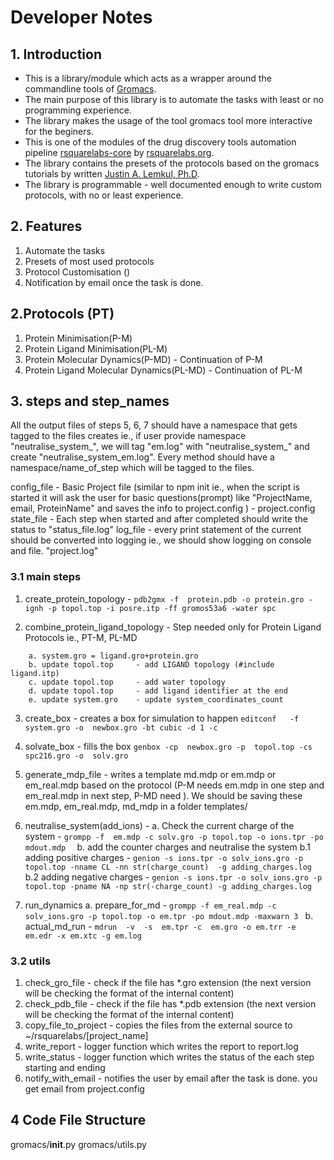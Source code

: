 # Developer Notes




## 1. Introduction
- This is a library/module which acts as a wrapper around the commandline tools of [Gromacs](http://www.gromacs.org).
- The main purpose of this library is to automate the tasks with least or no programming experience.
- The library makes the usage of the tool gromacs tool more interactive for the beginers. 
- This is one of the modules of the drug discovery tools automation pipeline [rsquarelabs-core](https://github.com/rsquarelabs/rsquarelabs-core) by [rsquarelabs.org](http://rsquarelabs.org).  
- The library contains the presets of the protocols based on the gromacs tutorials by written [Justin A. Lemkul, Ph.D](http://www.bevanlab.biochem.vt.edu/Pages/Personal/justin/gmx-tutorials/).
- The library is programmable - well documented enough to write custom protocols, with no or least experience.  


## 2. Features
1. Automate the tasks
2. Presets of most used protocols
3. Protocol Customisation ()
4. Notification by email once the task is done.

## 2.Protocols (PT)
1. Protein Minimisation(P-M)
2. Protein Ligand Minimisation(PL-M)
3. Protein Molecular Dynamics(P-MD) - Continuation of P-M
4. Protein Ligand Molecular Dynamics(PL-MD) - Continuation of PL-M


## 3. steps and step_names

All the output files of steps 5, 6, 7 should have a namespace that gets tagged to the files creates ie., if user provide namespace "neutralise_system_", we will tag "em.log" with "neutralise_system_" and create "neutralise_system_em.log". 
Every method should have a namespace/name_of_step which will be tagged to the files.


config_file - Basic Project file (similar to npm init ie., when the script is started it will ask the user for basic questions(prompt) like "ProjectName, email, ProteinName" and saves the info to project.config  ) - project.config
state_file - Each step when started and after completed should write the status to "status_file.log"
log_file - every print statement of the current should be converted into logging ie., we should show logging on console and file. "project.log"


### 3.1 main steps
1. create_protein_topology - 
``` pdb2gmx -f  protein.pdb -o protein.gro -ignh -p topol.top -i posre.itp -ff gromos53a6 -water spc ```

2. combine_protein_ligand_topology - Step needed only for Protein Ligand Protocols ie., PT-M, PL-MD 
```
    a. system.gro = ligand.gro+protein.gro
    b. update topol.top     - add LIGAND topology (#include ligand.itp)
    c. update topol.top     - add water topology 
    d. update topol.top     - add ligand identifier at the end 
    e. update system.gro    - update system_coordinates_count
```
3. create_box - creates a box for simulation to happen
``` editconf   -f  system.gro -o  newbox.gro -bt cubic -d 1 -c ```

4. solvate_box - fills the box 
``` genbox -cp  newbox.gro -p  topol.top -cs spc216.gro -o  solv.gro ```

5. generate_mdp_file - writes a template md.mdp or em.mdp or em_real.mdp based on the protocol (P-M needs em.mdp in one step and em_real.mdp in next step, P-MD need ). We should be saving these em.mdp, em_real.mdp, md_mdp in a folder templates/

6. neutralise_system(add_ions) -
    a. Check the current charge of the system  - ```grompp -f  em.mdp -c solv.gro -p topol.top -o ions.tpr -po mdout.mdp  ```
    b. add the counter charges and neutralise the system
    b.1 adding positive charges - ``` genion -s ions.tpr -o solv_ions.gro -p topol.top -nname CL -nn str(charge_count)  -g adding_charges.log  ```
    b.2 adding negative charges - ``` genion -s ions.tpr -o solv_ions.gro -p topol.top -pname NA -np str(-charge_count) -g adding_charges.log ``` 

7. run_dynamics
   a. prepare_for_md - ```grompp -f em_real.mdp -c solv_ions.gro -p topol.top -o em.tpr -po mdout.mdp -maxwarn 3 ```
   b. actual_md_run - ``` mdrun  -v  -s  em.tpr -c  em.gro -o em.trr -e em.edr -x em.xtc -g em.log ```


### 3.2 utils
1. check_gro_file - check if the file has *.gro extension (the next version will be checking the format of the internal content)
2. check_pdb_file - check if the file has *.pdb extension (the next version will be checking the format of the internal content)
3. copy_file_to_project - copies the files from the external source to ~/rsquarelabs/[project_name]
3. write_report - logger function which writes the report to report.log
4. write_status - logger function which writes the status of the each step starting and ending 
4. notify_with_email - notifies the user by email after the task is done. you get email from project.config




## 4 Code File Structure 
gromacs/__init__.py
gromacs/utils.py
